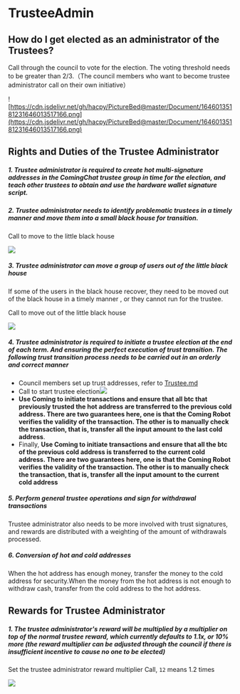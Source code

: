 # TrusteeAdmin

## How do I get elected as an administrator of the Trustees?

Call through the council to vote for the election. The voting threshold needs to be greater than 2/3.（The council members who want to become trustee administrator call on their own initiative）

![https://cdn.jsdelivr.net/gh/hacpy/PictureBed@master/Document/16460135181231646013517166.png](https://cdn.jsdelivr.net/gh/hacpy/PictureBed@master/Document/16460135181231646013517166.png)

## Rights and Duties of the Trustee Administrator

##### 1. Trustee administrator is required to create hot multi-signature addresses in the ComingChat trustee group in time for the election, and teach other trustees to obtain and use the hardware wallet signature script.

##### 2. Trustee administrator needs to identify problematic trustees in a timely manner and move them into a small black house for transition.

Call to move to the little black house 

![](https://cdn.jsdelivr.net/gh/hacpy/PictureBed@master/Document/16460150141231646015014069.png)

##### 3. Trustee administrator can move a group of users out of the little black house

If some of the users in the black house recover, they need to be moved out of the black house in a timely manner , or they cannot run for the trustee.

Call to move out of the little black house

![](https://cdn.jsdelivr.net/gh/hacpy/PictureBed@master/Document/16460153141231646015313400.png)

##### 4. Trustee administrator is required to initiate a trustee election at the end of each term. And ensuring the perfect execution of trust transition. The following trust transition process needs to be carried out in an orderly and correct manner

- Council members set up trust addresses, refer to [Trustee.md](./Trustee.md)
- Call to start trustee election![](https://cdn.jsdelivr.net/gh/hacpy/PictureBed@master/Document/16460155281231646015527278.png)
- **Use Coming to initiate transactions and ensure that all btc that previously trusted the hot address are transferred to the previous cold address. There are two guarantees here, one is that the Coming Robot verifies the validity of the transaction. The other is to manually check the transaction, that is, transfer all the input amount to the last cold address**.
- Finally,  **Use Coming to initiate transactions and ensure that all the btc of the previous cold address is transferred to the current cold address. There are two guarantees here, one is that the Coming Robot verifies the validity of the transaction. The other is to manually check the transaction, that is, transfer all the input amount to the current cold address**

##### 5. Perform general trustee operations and sign for withdrawal transactions

Trustee administrator also needs to be more involved with trust signatures, and rewards are distributed with a weighting of the amount of withdrawals processed. 

##### 6. Conversion of hot and cold addresses

When the hot address has enough money, transfer the money to the cold address for security.When the money from the hot address is not enough to withdraw cash, transfer from the cold address to the hot address.

## Rewards for Trustee Administrator

##### 1.  The trustee administrator's reward will be multiplied by a multiplier on top of the normal trustee reward, which currently defaults to 1.1x, or 10% more (the reward multiplier can be adjusted through the council if there is insufficient incentive to cause no one to be elected)

Set the trustee administrator reward multiplier Call, `12` means 1.2 times

![](https://cdn.jsdelivr.net/gh/hacpy/PictureBed@master/Document/16460161701231646016169194.png)